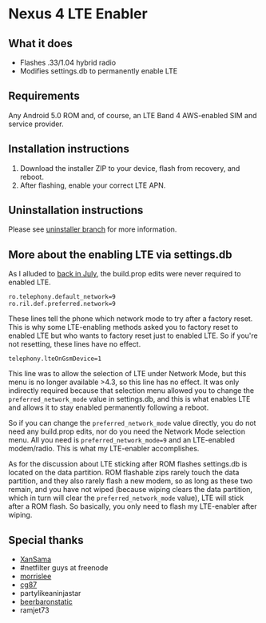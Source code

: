 Nexus 4 LTE Enabler
=========================================



## What it does
* Flashes .33/1.04 hybrid radio
* Modifies settings.db to permanently enable LTE


## Requirements
Any Android 5.0 ROM and, of course, an LTE Band 4 AWS-enabled SIM and service provider.


## Installation instructions
1. Download the installer ZIP to your device, flash from recovery, and reboot.
2. After flashing, enable your correct LTE APN.


## Uninstallation instructions
Please see [uninstaller branch](https://github.com/marcandrews/Mako-LTE-and-LTE-hotspot-fix/tree/uninstaller) for more information.


## More about the enabling LTE via settings.db
As I alluded to [back in July](http://forum.xda-developers.com/showpost.php?p=53825232&postcount=1315), the build.prop edits were never required to enabled LTE.
```
ro.telephony.default_network=9
ro.ril.def.preferred.network=9
```
These lines tell the phone which network mode to try after a factory reset. This is why some LTE-enabling methods asked you to factory reset to enabled LTE but who wants to factory reset just to enabled LTE. So if you're not resetting, these lines have no effect.
```
telephony.lteOnGsmDevice=1
```
This line was to allow the selection of LTE under Network Mode, but this menu is no longer available >4.3, so this line has no effect. It was only indirectly required because that selection menu allowed you to change the ```preferred_network_mode``` value in settings.db, and this is what enables LTE and allows it to stay enabled permanently following a reboot.

So if you can change the ```preferred_network_mode``` value directly, you do not need any build.prop edits, nor do you need the Network Mode selection menu. All you need is ```preferred_network_mode=9``` and an LTE-enabled modem/radio. This is what my LTE-enabler accomplishes.

As for the discussion about LTE sticking after ROM flashes settings.db is located on the data partition. ROM flashable zips rarely touch the data partition, and they also rarely flash a new modem, so as long as these two remain, and you have not wiped (because wiping clears the data partition, which in turn will clear the ```preferred_network_mode``` value), LTE will stick after a ROM flash. So basically, you only need to flash my LTE-enabler after wiping.


## Special thanks
* [XanSama](http://forum.xda-developers.com/showpost.php?p=36544976&postcount=20)
* #netfilter guys at freenode
* [morrislee](http://forum.xda-developers.com/showthread.php?p=43925317)
* [cg87](http://forum.xda-developers.com/showpost.php?p=48237939&postcount=882)
* partylikeaninjastar
* [beerbaronstatic](http://forum.xda-developers.com/showpost.php?p=56762318&postcount=1401)
* ramjet73
